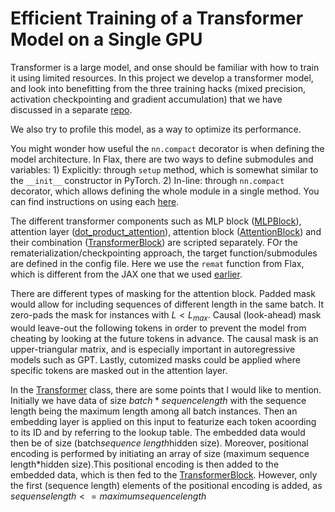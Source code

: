 # Efficient Training of a  Transformer Model on a Single GPU

Transformer is a large model, and onse should be familiar with how to train it using limited resources. In this project we develop a transformer model, and look into benefitting from the three training hacks (mixed precision, activation checkpointing and gradient accumulation) that we have discussed in a separate [repo](../single-gpu-training-hacks/).

We also try to profile this model, as a way to optimize its performance.

You might wonder how useful the `nn.compact` decorator is when defining the model architecture. In Flax, there are two ways to define submodules and variables: 1) Explicitly: through `setup` method, which is somewhat similar to the `__init__` constructor in PyTorch. 2) In-line: through `nn.compact` decorator, which allows defining the whole module in a single method. You can find instructions on using each [here](https://flax-linen.readthedocs.io/en/latest/guides/flax_fundamentals/setup_or_nncompact.html).

The different transformer components such as MLP block ([MLPBlock](jax/model.py#L9)), attention layer ([dot_product_attention](jax/model.py#L32)), attention block ([AttentionBlock](jax/model.py#L53)) and their combination ([TransformerBlock](jax/model.py#L78)) are scripted separately. FOr the rematerialization/checkpointing approach, the target function/submodules are defined in the config file. Here we use the `remat` function from Flax, which is different from the JAX one that we used [earlier](../single-gpu-training-hacks/jax/utils.py#L19).

There are different types of masking for the attention block. Padded mask would allow for including sequences of different length in the same batch. It zero-pads the mask for instances with $L < L_{max}$. Causal (look-ahead) mask would leave-out the following tokens in order to prevent the model from cheating by looking at the future tokens in advance. The causal mask is an upper-triangular matrix, and is especially important in autoregressive models such as GPT. Lastly, cutomized masks could be applied where specific tokens are masked out in the attention layer. 

In the [Transformer](jax/model.py#L100) class, there are some points that I would like to mention. Initially we have data of size $batch*sequence length$ with the sequence length being the maximum length among all batch instances. Then an embedding layer is applied on this input to featurize each token acoording to its ID and by referring to the lookup table. The embedded data would then be of size (batch*sequence length*hidden size). Moreover, positional encoding is performed by initiating an array of size (maximum sequence length*hidden size).This positional encoding is then added to the embedded data, which is then fed to the [TransformerBlock](jax/model.py#L78). However, only the first (sequence length) elements of the positional encoding is added, as $sequense length <= maximum sequence length$


